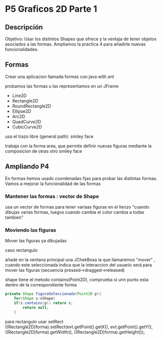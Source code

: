 
# P5 Graficos 2D Parte 1

## Descripción
Objetivo: Usar los distintos Shapes que ofrece y la ventaja de tener objetos asociados a las formas. Ampliamos la practica 4 para añadirle nuevas funcionalidades.


## Formas 

Crear una aplicacion llamada formas con java with ant

probamos las formas u las representamos en un JFrame
- Line2D
- Rectangle2D
- RoundRectangle2D
- Ellipse2D
- Arc2D
- QuadCurve2D
- CubicCurve2D

usa el trazo libre (general path): smiley face 

trabaja con la forma area, que permite definir nuevas figuras mediante la composicion de otras
otro smiley face 

## Ampliando P4
En formas hemos usado coordenadas fijas para probar las distintas formas. Vamos a mejorar la funcionalidad de las formas

### Mantener las formas : vector de Shape

usa un vector de formas para tener variaas figuras en el lienzo "cuando dibujas varias formas, luegos cuando cambia el color cambia a todas tambien"


### Moviendo las figuras 
Mover las figuras ya dibujadas

caso rectangulo

añade en la ventana principal una JChekBoxa la que llamaremos "mover"
, cuando este seleccionada indica que la interaccion del usuario será para mover las figuras  (secuencia pressed->dragged->released)

shape tiene el metodo contains(Point2D), comprueba si unn punto esta dentro de la correspondiente forma

```java
private Shape figuraSeleccionada(Point2D p){
    for(Shape s:vShape)
    if(s.contains(p)) return s;
        return null;
    }
```

para rectangulo usar setRect
                ((Rectangle2D)forma).setRect(evt.getPoint().getX(), evt.getPoint().getY(), ((Rectangle2D)forma).getWidth(), ((Rectangle2D)forma).getHeight());






